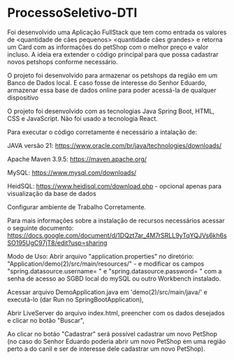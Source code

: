 # ProcessoSeletivo-DTI

Foi desenvolvido uma Aplicação FullStack que tem como entrada os valores de <data> <quantidade de cães pequenos> <quantidade cães grandes> e retorna um Card com as informações
do petShop com o melhor preço e valor incluso.
A ideia era extender o código principal para que possa cadastrar novos petshops conforme necessário.

O projeto foi desenvolvido para armazenar os petshops da região em um Banco de Dados local. E caso fosse de interesse do Senhor Eduardo, armazenar essa base de dados online para poder acessá-la de qualquer dispositivo



O projeto foi desenvolvido com as tecnologias Java Spring Boot, HTML, CSS e JavaScript.
Não foi usado a tecnologia React.



Para executar o código corretamente é necessário a intalação de:

JAVA versão 21: https://www.oracle.com/br/java/technologies/downloads/

Apache Maven 3.9.5: https://maven.apache.org/

MySQL: https://www.mysql.com/downloads/

HeidSQL: https://www.heidisql.com/download.php - opcional apenas para visualização da base de dados

Configurar ambiente de Trabalho Corretamente.

Para mais informações sobre a instalação de recursos necessários acessar o seguinte documento: 
https://docs.google.com/document/d/1DQzt7ar_4M7rSRLL9yTqYQJVs6kh6sSO195UgC97jT8/edit?usp=sharing

Modo de Uso:
Abrir arquivo "application.properties" no diretório: "Application/demo(2)/src/main/resources/" - 
e modificar os campos "spring.datasource.username= " e "spring.datasource.password= " com a senha de acesso ao SGBD local do mySQL ou outro Workbench instalado.

Acessar arquivo DemoApplication.java em 'demo(2)/src/main/java/' e executá-lo (dar Run no SpringBootApplication),

Abrir LiveServer do arquivo index.html, preencher com os dados desejados e clicar no botão "Buscar", 

Ao clicar no botáo "Cadastrar" será possível cadastrar um novo PetShop (no caso do Senhor Eduardo poderia abrir um novo PetShop em uma região perto a do canil e ser de interesse dele cadastrar um novo PetShop).

